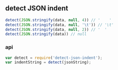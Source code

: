 ## detect JSON indent

```js
detect(JSON.stringify(data, null, 4)) // '    '
detect(JSON.stringify(data, null, '\t')) // '\t'
detect(JSON.stringify(data, null, 2)) // '  '
detect(JSON.stringify(data)) // null
```

### api

```js
var detect = require('detect-json-indent');
var indentString = detect(jsonString);
```
